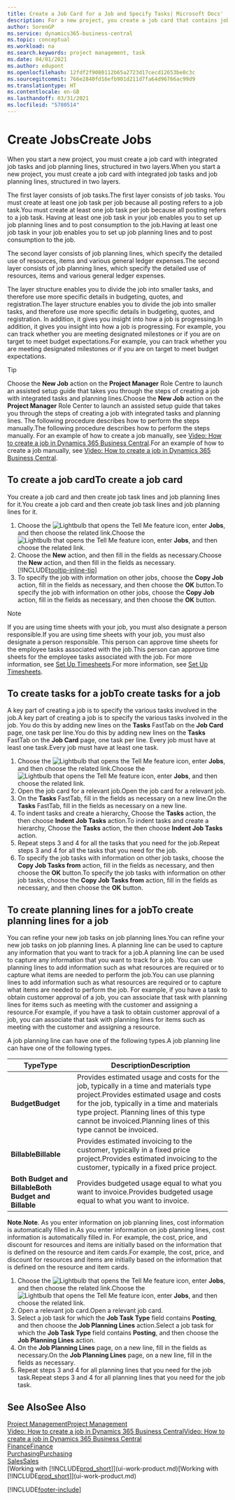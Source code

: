 ```yaml
---
title: Create a Job Card for a Job and Specify Tasks| Microsoft Docs'
description: For a new project, you create a job card that contains job tasks and planning lines, to help you manage progress and budgets.
author: SorenGP
ms.service: dynamics365-business-central
ms.topic: conceptual
ms.workload: na
ms.search.keywords: project management, task
ms.date: 04/01/2021
ms.author: edupont
ms.openlocfilehash: 12fdf2f9080112b65a2723d17cecd12653be0c3c
ms.sourcegitcommit: 766e2840fd16efb901d211d7fa64d96766ac99d9
ms.translationtype: HT
ms.contentlocale: en-GB
ms.lasthandoff: 03/31/2021
ms.locfileid: "5780514"
---
```

# <a name="create-jobs"></a><span data-ttu-id="9ad93-103">Create Jobs</span><span class="sxs-lookup"><span data-stu-id="9ad93-103">Create Jobs</span></span>
<span data-ttu-id="9ad93-104">When you start a new project, you must create a job card with integrated job tasks and job planning lines, structured in two layers.</span><span class="sxs-lookup"><span data-stu-id="9ad93-104">When you start a new project, you must create a job card with integrated job tasks and job planning lines, structured in two layers.</span></span>  

<span data-ttu-id="9ad93-105">The first layer consists of job tasks.</span><span class="sxs-lookup"><span data-stu-id="9ad93-105">The first layer consists of job tasks.</span></span> <span data-ttu-id="9ad93-106">You must create at least one job task per job because all posting refers to a job task.</span><span class="sxs-lookup"><span data-stu-id="9ad93-106">You must create at least one job task per job because all posting refers to a job task.</span></span> <span data-ttu-id="9ad93-107">Having at least one job task in your job enables you to set up job planning lines and to post consumption to the job.</span><span class="sxs-lookup"><span data-stu-id="9ad93-107">Having at least one job task in your job enables you to set up job planning lines and to post consumption to the job.</span></span>

<span data-ttu-id="9ad93-108">The second layer consists of job planning lines, which specify the detailed use of resources, items and various general ledger expenses.</span><span class="sxs-lookup"><span data-stu-id="9ad93-108">The second layer consists of job planning lines, which specify the detailed use of resources, items and various general ledger expenses.</span></span>

<span data-ttu-id="9ad93-109">The layer structure enables you to divide the job into smaller tasks, and therefore use more specific details in budgeting, quotes, and registration.</span><span class="sxs-lookup"><span data-stu-id="9ad93-109">The layer structure enables you to divide the job into smaller tasks, and therefore use more specific details in budgeting, quotes, and registration.</span></span> <span data-ttu-id="9ad93-110">In addition, it gives you insight into how a job is progressing.</span><span class="sxs-lookup"><span data-stu-id="9ad93-110">In addition, it gives you insight into how a job is progressing.</span></span> <span data-ttu-id="9ad93-111">For example, you can track whether you are meeting designated milestones or if you are on target to meet budget expectations.</span><span class="sxs-lookup"><span data-stu-id="9ad93-111">For example, you can track whether you are meeting designated milestones or if you are on target to meet budget expectations.</span></span>

> [!TIP]
> <span data-ttu-id="9ad93-112">Choose the **New Job** action on the **Project Manager** Role Centre to launch an assisted setup guide that takes you through the steps of creating a job with integrated tasks and planning lines.</span><span class="sxs-lookup"><span data-stu-id="9ad93-112">Choose the **New Job** action on the **Project Manager** Role Center to launch an assisted setup guide that takes you through the steps of creating a job with integrated tasks and planning lines.</span></span> <span data-ttu-id="9ad93-113">The following procedure describes how to perform the steps manually.</span><span class="sxs-lookup"><span data-stu-id="9ad93-113">The following procedure describes how to perform the steps manually.</span></span> <span data-ttu-id="9ad93-114">For an example of how to create a job manually, see [Video: How to create a job in Dynamics 365 Business Central](https://www.youtube.com/watch?v=VqaPWr7BWmw).</span><span class="sxs-lookup"><span data-stu-id="9ad93-114">For an example of how to create a job manually, see [Video: How to create a job in Dynamics 365 Business Central](https://www.youtube.com/watch?v=VqaPWr7BWmw).</span></span>

## <a name="to-create-a-job-card"></a><span data-ttu-id="9ad93-115">To create a job card</span><span class="sxs-lookup"><span data-stu-id="9ad93-115">To create a job card</span></span>
<span data-ttu-id="9ad93-116">You create a job card and then create job task lines and job planning lines for it.</span><span class="sxs-lookup"><span data-stu-id="9ad93-116">You create a job card and then create job task lines and job planning lines for it.</span></span>

1. <span data-ttu-id="9ad93-117">Choose the ![Lightbulb that opens the Tell Me feature](media/ui-search/search_small.png "Tell me what you want to do") icon, enter **Jobs**, and then choose the related link.</span><span class="sxs-lookup"><span data-stu-id="9ad93-117">Choose the ![Lightbulb that opens the Tell Me feature](media/ui-search/search_small.png "Tell me what you want to do") icon, enter **Jobs**, and then choose the related link.</span></span>  
2. <span data-ttu-id="9ad93-118">Choose the **New** action, and then fill in the fields as necessary.</span><span class="sxs-lookup"><span data-stu-id="9ad93-118">Choose the **New** action, and then fill in the fields as necessary.</span></span> [!INCLUDE[tooltip-inline-tip](includes/tooltip-inline-tip_md.md)]
3. <span data-ttu-id="9ad93-119">To specify the job with information on other jobs, choose the **Copy Job** action, fill in the fields as necessary, and then choose the **OK** button.</span><span class="sxs-lookup"><span data-stu-id="9ad93-119">To specify the job with information on other jobs, choose the **Copy Job** action, fill in the fields as necessary, and then choose the **OK** button.</span></span>

> [!NOTE]  
>   <span data-ttu-id="9ad93-120">If you are using time sheets with your job, you must also designate a person responsible.</span><span class="sxs-lookup"><span data-stu-id="9ad93-120">If you are using time sheets with your job, you must also designate a person responsible.</span></span> <span data-ttu-id="9ad93-121">This person can approve time sheets for the employee tasks associated with the job.</span><span class="sxs-lookup"><span data-stu-id="9ad93-121">This person can approve time sheets for the employee tasks associated with the job.</span></span> <span data-ttu-id="9ad93-122">For more information, see [Set Up Timesheets](projects-how-setup-time-sheets.md).</span><span class="sxs-lookup"><span data-stu-id="9ad93-122">For more information, see [Set Up Timesheets](projects-how-setup-time-sheets.md).</span></span>

## <a name="to-create-tasks-for-a-job"></a><span data-ttu-id="9ad93-123">To create tasks for a job</span><span class="sxs-lookup"><span data-stu-id="9ad93-123">To create tasks for a job</span></span>
<span data-ttu-id="9ad93-124">A key part of creating a job is to specify the various tasks involved in the job.</span><span class="sxs-lookup"><span data-stu-id="9ad93-124">A key part of creating a job is to specify the various tasks involved in the job.</span></span> <span data-ttu-id="9ad93-125">You do this by adding new lines on the **Tasks** FastTab on the **Job Card** page, one task per line.</span><span class="sxs-lookup"><span data-stu-id="9ad93-125">You do this by adding new lines on the **Tasks** FastTab on the **Job Card** page, one task per line.</span></span> <span data-ttu-id="9ad93-126">Every job must have at least one task.</span><span class="sxs-lookup"><span data-stu-id="9ad93-126">Every job must have at least one task.</span></span>

1. <span data-ttu-id="9ad93-127">Choose the ![Lightbulb that opens the Tell Me feature](media/ui-search/search_small.png "Tell me what you want to do") icon, enter **Jobs**, and then choose the related link.</span><span class="sxs-lookup"><span data-stu-id="9ad93-127">Choose the ![Lightbulb that opens the Tell Me feature](media/ui-search/search_small.png "Tell me what you want to do") icon, enter **Jobs**, and then choose the related link.</span></span>
2. <span data-ttu-id="9ad93-128">Open the job card for a relevant job.</span><span class="sxs-lookup"><span data-stu-id="9ad93-128">Open the job card for a relevant job.</span></span>
3. <span data-ttu-id="9ad93-129">On the **Tasks** FastTab, fill in the fields as necessary on a new line.</span><span class="sxs-lookup"><span data-stu-id="9ad93-129">On the **Tasks** FastTab, fill in the fields as necessary on a new line.</span></span>
4. <span data-ttu-id="9ad93-130">To indent tasks and create a hierarchy, Choose the **Tasks** action, the then choose **Indent Job Tasks** action.</span><span class="sxs-lookup"><span data-stu-id="9ad93-130">To indent tasks and create a hierarchy, Choose the **Tasks** action, the then choose **Indent Job Tasks** action.</span></span>
5. <span data-ttu-id="9ad93-131">Repeat steps 3 and 4 for all the tasks that you need for the job.</span><span class="sxs-lookup"><span data-stu-id="9ad93-131">Repeat steps 3 and 4 for all the tasks that you need for the job.</span></span>
6. <span data-ttu-id="9ad93-132">To specify the job tasks with information on other job tasks, choose the **Copy Job Tasks from** action, fill in the fields as necessary, and then choose the **OK** button.</span><span class="sxs-lookup"><span data-stu-id="9ad93-132">To specify the job tasks with information on other job tasks, choose the **Copy Job Tasks from** action, fill in the fields as necessary, and then choose the **OK** button.</span></span>

## <a name="to-create-planning-lines-for-a-job"></a><span data-ttu-id="9ad93-133">To create planning lines for a job</span><span class="sxs-lookup"><span data-stu-id="9ad93-133">To create planning lines for a job</span></span>
<span data-ttu-id="9ad93-134">You can refine your new job tasks on job planning lines.</span><span class="sxs-lookup"><span data-stu-id="9ad93-134">You can refine your new job tasks on job planning lines.</span></span> <span data-ttu-id="9ad93-135">A planning line can be used to capture any information that you want to track for a job.</span><span class="sxs-lookup"><span data-stu-id="9ad93-135">A planning line can be used to capture any information that you want to track for a job.</span></span> <span data-ttu-id="9ad93-136">You can use planning lines to add information such as what resources are required or to capture what items are needed to perform the job.</span><span class="sxs-lookup"><span data-stu-id="9ad93-136">You can use planning lines to add information such as what resources are required or to capture what items are needed to perform the job.</span></span> <span data-ttu-id="9ad93-137">For example, if you have a task to obtain customer approval of a job, you can associate that task with planning lines for items such as meeting with the customer and assigning a resource.</span><span class="sxs-lookup"><span data-stu-id="9ad93-137">For example, if you have a task to obtain customer approval of a job, you can associate that task with planning lines for items such as meeting with the customer and assigning a resource.</span></span>  

<span data-ttu-id="9ad93-138">A job planning line can have one of the following types.</span><span class="sxs-lookup"><span data-stu-id="9ad93-138">A job planning line can have one of the following types.</span></span>  

| <span data-ttu-id="9ad93-139">Type</span><span class="sxs-lookup"><span data-stu-id="9ad93-139">Type</span></span> | <span data-ttu-id="9ad93-140">Description</span><span class="sxs-lookup"><span data-stu-id="9ad93-140">Description</span></span> |
| --- | --- |
| <span data-ttu-id="9ad93-141">**Budget**</span><span class="sxs-lookup"><span data-stu-id="9ad93-141">**Budget**</span></span> |<span data-ttu-id="9ad93-142">Provides estimated usage and costs for the job, typically in a time and materials type project.</span><span class="sxs-lookup"><span data-stu-id="9ad93-142">Provides estimated usage and costs for the job, typically in a time and materials type project.</span></span> <span data-ttu-id="9ad93-143">Planning lines of this type cannot be invoiced.</span><span class="sxs-lookup"><span data-stu-id="9ad93-143">Planning lines of this type cannot be invoiced.</span></span> |
| <span data-ttu-id="9ad93-144">**Billable**</span><span class="sxs-lookup"><span data-stu-id="9ad93-144">**Billable**</span></span> |<span data-ttu-id="9ad93-145">Provides estimated invoicing to the customer, typically in a fixed price project.</span><span class="sxs-lookup"><span data-stu-id="9ad93-145">Provides estimated invoicing to the customer, typically in a fixed price project.</span></span> |
| <span data-ttu-id="9ad93-146">**Both Budget and Billable**</span><span class="sxs-lookup"><span data-stu-id="9ad93-146">**Both Budget and Billable**</span></span> |<span data-ttu-id="9ad93-147">Provides budgeted usage equal to what you want to invoice.</span><span class="sxs-lookup"><span data-stu-id="9ad93-147">Provides budgeted usage equal to what you want to invoice.</span></span> |

<span data-ttu-id="9ad93-148">**Note**.</span><span class="sxs-lookup"><span data-stu-id="9ad93-148">**Note**.</span></span> <span data-ttu-id="9ad93-149">As you enter information on job planning lines, cost information is automatically filled in.</span><span class="sxs-lookup"><span data-stu-id="9ad93-149">As you enter information on job planning lines, cost information is automatically filled in.</span></span> <span data-ttu-id="9ad93-150">For example, the cost, price, and discount for resources and items are initially based on the information that is defined on the resource and item cards.</span><span class="sxs-lookup"><span data-stu-id="9ad93-150">For example, the cost, price, and discount for resources and items are initially based on the information that is defined on the resource and item cards.</span></span>

1. <span data-ttu-id="9ad93-151">Choose the ![Lightbulb that opens the Tell Me feature](media/ui-search/search_small.png "Tell me what you want to do") icon, enter **Jobs**, and then choose the related link.</span><span class="sxs-lookup"><span data-stu-id="9ad93-151">Choose the ![Lightbulb that opens the Tell Me feature](media/ui-search/search_small.png "Tell me what you want to do") icon, enter **Jobs**, and then choose the related link.</span></span>
2. <span data-ttu-id="9ad93-152">Open a relevant job card.</span><span class="sxs-lookup"><span data-stu-id="9ad93-152">Open a relevant job card.</span></span>
3. <span data-ttu-id="9ad93-153">Select a job task for which the **Job Task Type** field contains **Posting**, and then choose the **Job Planning Lines** action.</span><span class="sxs-lookup"><span data-stu-id="9ad93-153">Select a job task for which the **Job Task Type** field contains **Posting**, and then choose the **Job Planning Lines** action.</span></span>  
4. <span data-ttu-id="9ad93-154">On the **Job Planning Lines** page, on a new line, fill in the fields as necessary.</span><span class="sxs-lookup"><span data-stu-id="9ad93-154">On the **Job Planning Lines** page, on a new line, fill in the fields as necessary.</span></span>
5. <span data-ttu-id="9ad93-155">Repeat steps 3 and 4 for all planning lines that you need for the job task.</span><span class="sxs-lookup"><span data-stu-id="9ad93-155">Repeat steps 3 and 4 for all planning lines that you need for the job task.</span></span>

## <a name="see-also"></a><span data-ttu-id="9ad93-156">See Also</span><span class="sxs-lookup"><span data-stu-id="9ad93-156">See Also</span></span>

[<span data-ttu-id="9ad93-157">Project Management</span><span class="sxs-lookup"><span data-stu-id="9ad93-157">Project Management</span></span>](projects-manage-projects.md)  
[<span data-ttu-id="9ad93-158">Video: How to create a job in Dynamics 365 Business Central</span><span class="sxs-lookup"><span data-stu-id="9ad93-158">Video: How to create a job in Dynamics 365 Business Central</span></span>](https://www.youtube.com/watch?v=VqaPWr7BWmw)  
[<span data-ttu-id="9ad93-159">Finance</span><span class="sxs-lookup"><span data-stu-id="9ad93-159">Finance</span></span>](finance.md)  
[<span data-ttu-id="9ad93-160">Purchasing</span><span class="sxs-lookup"><span data-stu-id="9ad93-160">Purchasing</span></span>](purchasing-manage-purchasing.md)  
[<span data-ttu-id="9ad93-161">Sales</span><span class="sxs-lookup"><span data-stu-id="9ad93-161">Sales</span></span>](sales-manage-sales.md)  
<span data-ttu-id="9ad93-162">[Working with [!INCLUDE[prod_short](includes/prod_short.md)]](ui-work-product.md)</span><span class="sxs-lookup"><span data-stu-id="9ad93-162">[Working with [!INCLUDE[prod_short](includes/prod_short.md)]](ui-work-product.md)</span></span>  


[!INCLUDE[footer-include](includes/footer-banner.md)]